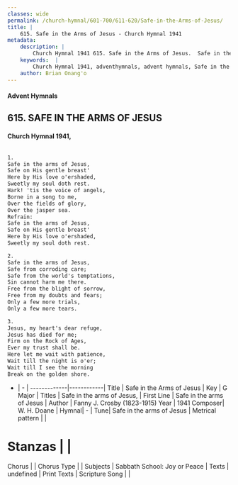 ```yaml
---
classes: wide
permalink: /church-hymnal/601-700/611-620/Safe-in-the-Arms-of-Jesus/
title: |
    615. Safe in the Arms of Jesus - Church Hymnal 1941
metadata:
    description: |
        Church Hymnal 1941 615. Safe in the Arms of Jesus.  Safe in the arms of Jesus,  Safe on His gentle breast'  Here by His love o'ershaded,  Sweetly my soul doth rest.  Hark! 'tis the voice of angels,  Borne in a song to me,  Over the fields of glory,  Over the jasper sea.  
    keywords:  |
        Church Hymnal 1941, adventhymnals, advent hymnals, Safe in the Arms of Jesus, Safe in the arms of Jesus. Safe in the arms of Jesus, 
    author: Brian Onang'o
---
```


#### Advent Hymnals
## 615. SAFE IN THE ARMS OF JESUS
####  Church Hymnal 1941,

```txt

1.
Safe in the arms of Jesus, 
Safe on His gentle breast' 
Here by His love o'ershaded, 
Sweetly my soul doth rest. 
Hark! 'tis the voice of angels, 
Borne in a song to me, 
Over the fields of glory, 
Over the jasper sea. 
Refrain:
Safe in the arms of Jesus, 
Safe on His gentle breast' 
Here by His love o'ershaded, 
Sweetly my soul doth rest. 

2.
Safe in the arms of Jesus, 
Safe from corroding care; 
Safe from the world's temptations, 
Sin cannot harm me there. 
Free from the blight of sorrow, 
Free from my doubts and fears; 
Only a few more trials, 
Only a few more tears. 

3.
Jesus, my heart's dear refuge, 
Jesus has died for me; 
Firm on the Rock of Ages, 
Ever my trust shall be. 
Here let me wait with patience, 
Wait till the night is o'er; 
Wait till I see the morning 
Break on the golden shore.

```

- |   -  |
-------------|------------|
Title | Safe in the Arms of Jesus |
Key | G Major |
Titles | Safe in the arms of Jesus,  |
First Line | Safe in the arms of Jesus |
Author | Fanny J. Crosby (1823-1915)
Year | 1941
Composer| W. H. Doane |
Hymnal|  - |
Tune| Safe in the arms of Jesus |
Metrical pattern | |
# Stanzas |  |
Chorus |  |
Chorus Type |  |
Subjects | Sabbath School: Joy or Peace |
Texts | undefined |
Print Texts | 
Scripture Song |  |
    
